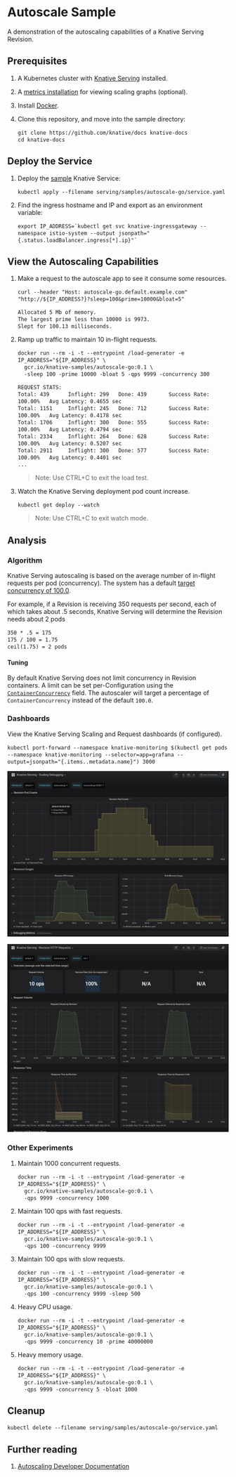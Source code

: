 # Autoscale Sample

A demonstration of the autoscaling capabilities of a Knative Serving Revision.

## Prerequisites

1. A Kubernetes cluster with
   [Knative Serving](https://github.com/knative/docs/blob/master/install/README.md)
   installed.
1. A
   [metrics installation](https://github.com/knative/docs/blob/master/serving/installing-logging-metrics-traces.md)
   for viewing scaling graphs (optional).
1. Install
   [Docker](https://docs.docker.com/get-started/#prepare-your-docker-environment).
1. Clone this repository, and move into the sample directory:

   ```
   git clone https://github.com/knative/docs knative-docs
   cd knative-docs
   ```

## Deploy the Service

1. Deploy the [sample](./service.yaml) Knative Service:

   ```
   kubectl apply --filename serving/samples/autoscale-go/service.yaml
   ```

1. Find the ingress hostname and IP and export as an environment variable:
   ```
   export IP_ADDRESS=`kubectl get svc knative-ingressgateway --namespace istio-system --output jsonpath="{.status.loadBalancer.ingress[*].ip}"`
   ```

## View the Autoscaling Capabilities

1. Make a request to the autoscale app to see it consume some resources.

   ```
   curl --header "Host: autoscale-go.default.example.com" "http://${IP_ADDRESS?}?sleep=100&prime=10000&bloat=5"
   ```

   ```
   Allocated 5 Mb of memory.
   The largest prime less than 10000 is 9973.
   Slept for 100.13 milliseconds.
   ```

1. Ramp up traffic to maintain 10 in-flight requests.

   ```
   docker run --rm -i -t --entrypoint /load-generator -e IP_ADDRESS="${IP_ADDRESS}" \
     gcr.io/knative-samples/autoscale-go:0.1 \
     -sleep 100 -prime 10000 -bloat 5 -qps 9999 -concurrency 300
   ```

   ```
   REQUEST STATS:
   Total: 439      Inflight: 299   Done: 439       Success Rate: 100.00%   Avg Latency: 0.4655 sec
   Total: 1151     Inflight: 245   Done: 712       Success Rate: 100.00%   Avg Latency: 0.4178 sec
   Total: 1706     Inflight: 300   Done: 555       Success Rate: 100.00%   Avg Latency: 0.4794 sec
   Total: 2334     Inflight: 264   Done: 628       Success Rate: 100.00%   Avg Latency: 0.5207 sec
   Total: 2911     Inflight: 300   Done: 577       Success Rate: 100.00%   Avg Latency: 0.4401 sec
   ...
   ```

   > Note: Use CTRL+C to exit the load test.

1. Watch the Knative Serving deployment pod count increase.
   ```
   kubectl get deploy --watch
   ```
   > Note: Use CTRL+C to exit watch mode.

## Analysis

### Algorithm

Knative Serving autoscaling is based on the average number of in-flight requests
per pod (concurrency). The system has a default
[target concurrency of 100.0](https://github.com/knative/serving/blob/3f00c39e289ed4bfb84019131651c2e4ea660ab5/config/config-autoscaler.yaml#L35).

For example, if a Revision is receiving 350 requests per second, each of which
takes about .5 seconds, Knative Serving will determine the Revision needs
about 2 pods

```
350 * .5 = 175
175 / 100 = 1.75
ceil(1.75) = 2 pods
```

#### Tuning

By default Knative Serving does not limit concurrency in Revision containers. A
limit can be set per-Configuration using the
[`ContainerConcurrency`](https://github.com/knative/serving/blob/3f00c39e289ed4bfb84019131651c2e4ea660ab5/pkg/apis/serving/v1alpha1/revision_types.go#L149)
field. The autoscaler will target a percentage of `ContainerConcurrency` instead
of the default `100.0`.

### Dashboards

View the Knative Serving Scaling and Request dashboards (if configured).

```
kubectl port-forward --namespace knative-monitoring $(kubectl get pods --namespace knative-monitoring --selector=app=grafana --output=jsonpath="{.items..metadata.name}") 3000
```

![scale dashboard](scale-dashboard.png)

![request dashboard](request-dashboard.png)

### Other Experiments

1. Maintain 1000 concurrent requests.

   ```
   docker run --rm -i -t --entrypoint /load-generator -e IP_ADDRESS="${IP_ADDRESS}" \
     gcr.io/knative-samples/autoscale-go:0.1 \
     -qps 9999 -concurrency 1000
   ```

1. Maintain 100 qps with fast requests.

   ```
   docker run --rm -i -t --entrypoint /load-generator -e IP_ADDRESS="${IP_ADDRESS}" \
     gcr.io/knative-samples/autoscale-go:0.1 \
     -qps 100 -concurrency 9999
   ```

1. Maintain 100 qps with slow requests.

   ```
   docker run --rm -i -t --entrypoint /load-generator -e IP_ADDRESS="${IP_ADDRESS}" \
     gcr.io/knative-samples/autoscale-go:0.1 \
     -qps 100 -concurrency 9999 -sleep 500
   ```

1. Heavy CPU usage.

   ```
   docker run --rm -i -t --entrypoint /load-generator -e IP_ADDRESS="${IP_ADDRESS}" \
     gcr.io/knative-samples/autoscale-go:0.1 \
     -qps 9999 -concurrency 10 -prime 40000000
   ```

1. Heavy memory usage.
   ```
   docker run --rm -i -t --entrypoint /load-generator -e IP_ADDRESS="${IP_ADDRESS}" \
     gcr.io/knative-samples/autoscale-go:0.1 \
     -qps 9999 -concurrency 5 -bloat 1000
   ```

## Cleanup

```
kubectl delete --filename serving/samples/autoscale-go/service.yaml
```

## Further reading

1. [Autoscaling Developer Documentation](https://github.com/knative/serving/blob/master/docs/scaling/DEVELOPMENT.md)
